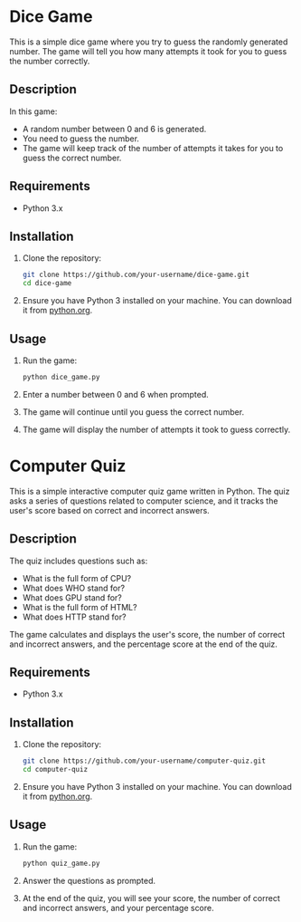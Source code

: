 # Dice Game

This is a simple dice game where you try to guess the randomly generated number. The game will tell you how many attempts it took for you to guess the number correctly.

## Description

In this game:
- A random number between 0 and 6 is generated.
- You need to guess the number.
- The game will keep track of the number of attempts it takes for you to guess the correct number.

## Requirements

- Python 3.x

## Installation

1. Clone the repository:
    ```bash
    git clone https://github.com/your-username/dice-game.git
    cd dice-game
    ```

2. Ensure you have Python 3 installed on your machine. You can download it from [python.org](https://www.python.org/).

## Usage

1. Run the game:
    ```bash
    python dice_game.py
    ```

2. Enter a number between 0 and 6 when prompted.

3. The game will continue until you guess the correct number.

4. The game will display the number of attempts it took to guess correctly.



# Computer Quiz

This is a simple interactive computer quiz game written in Python. The quiz asks a series of questions related to computer science, and it tracks the user's score based on correct and incorrect answers.

## Description

The quiz includes questions such as:
- What is the full form of CPU?
- What does WHO stand for?
- What does GPU stand for?
- What is the full form of HTML?
- What does HTTP stand for?

The game calculates and displays the user's score, the number of correct and incorrect answers, and the percentage score at the end of the quiz.

## Requirements

- Python 3.x

## Installation

1. Clone the repository:
    ```bash
    git clone https://github.com/your-username/computer-quiz.git
    cd computer-quiz
    ```

2. Ensure you have Python 3 installed on your machine. You can download it from [python.org](https://www.python.org/).

## Usage

1. Run the game:
    ```bash
    python quiz_game.py
    ```

2. Answer the questions as prompted.

3. At the end of the quiz, you will see your score, the number of correct and incorrect answers, and your percentage score.
